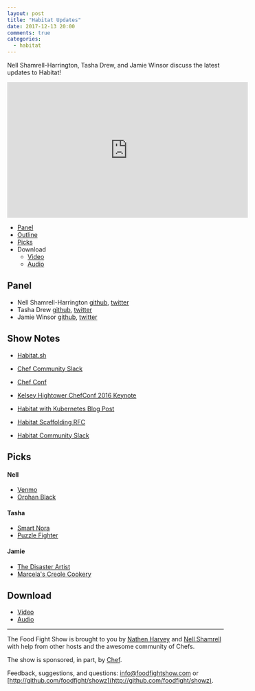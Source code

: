```yaml
---
layout: post
title: "Habitat Updates"
date: 2017-12-13 20:00
comments: true
categories:
  - habitat
---
```


Nell Shamrell-Harrington, Tasha Drew, and Jamie Winsor discuss the latest updates to Habitat!


<iframe width="560" height="315" src="https://www.youtube.com/embed/IgpR4hDXbZ4" frameborder="0" gesture="media" allow="encrypted-media" allowfullscreen></iframe>

* [Panel](http://foodfightshow.org/2017/12/habitat-updates.html#panel)
* [Outline](http://foodfightshow.org/2017/12/habitat-updates.html#outline)
* [Picks](http://foodfightshow.org/2017/12/habitat-updates.html#picks)
* Download
  * [Video](https://youtu.be/IgpR4hDXbZ4)
  * [Audio](http://traffic.libsyn.com/foodfight/FFS113.mp3)


Panel<a name="panel"></a>
-----

* Nell Shamrell-Harrington [github](https://github.com/nellshamrell), [twitter](https://twitter.com/nellshamrell)
* Tasha Drew [github](https://github.com/tashimi), [twitter](https://twitter.com/tashadrew)
* Jamie Winsor [github](https://github.com/reset), [twitter](https://twitter.com/resetexistence)

Show Notes<a name="outline"></a>
-------

* [Habitat.sh](https://www.habitat.sh/)

* [Chef Community Slack](http://community-slack.chef.io/)

* [Chef Conf](https://chefconf.chef.io/)

* [Kelsey Hightower ChefConf 2016 Keynote](https://www.youtube.com/watch?v=-yTeXCY3iM0)

* [Habitat with Kubernetes Blog Post](https://www.habitat.sh/blog/2017/12/Kubecon-Habitat-Kubernetes/)

* [Habitat Scaffolding RFC](https://github.com/habitat-sh/core-plans/pull/1033)

* [Habitat Community Slack](http://slack.habitat.sh/)

Picks<a name="picks"></a>
-----

#### Nell

* [Venmo](https://venmo.com/)
* [Orphan Black](http://www.bbcamerica.com/shows/orphan-black)

#### Tasha

* [Smart Nora](https://www.smartnora.com/)
* [Puzzle Fighter](https://kotaku.com/the-new-puzzle-fighter-plays-better-than-it-looks-1818973575)

#### Jamie

* [The Disaster Artist](https://kotaku.com/the-new-puzzle-fighter-plays-better-than-it-looks-1818973575)
* [Marcela's Creole Cookery](http://marcelascreolecookery.com/)


Download
--------
* [Video](https://youtu.be/IgpR4hDXbZ4)
* [Audio](http://traffic.libsyn.com/foodfight/FFS113.mp3)

<hr />

The Food Fight Show is brought to you by [Nathen Harvey](https://twitter.com/nathenharvey) and [Nell Shamrell](https://twitter.com/nellshamrell) with help from other hosts and the awesome community of Chefs.

The show is sponsored, in part, by [Chef](http://www.chef.io).

Feedback, suggestions, and questions:  [info@foodfightshow.com](mailto:info@foodfightshow.com) or  [http://github.com/foodfight/showz](http://github.com/foodfight/showz).

